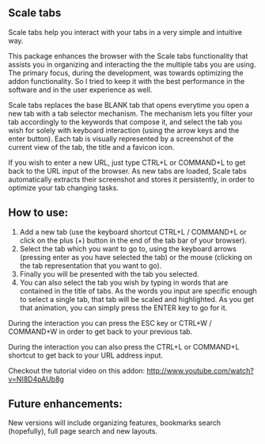 Scale tabs
----------
Scale tabs help you interact with your tabs in a very simple and intuitive way.

This package enhances the browser with the Scale tabs functionality that assists you in organizing and interacting the the multiple tabs you are using. The primary focus, during the development, was towards optimizing the addon functionality. So I tried to keep it with the best performance in the software and in the user experience as well.

Scale tabs replaces the base BLANK tab that opens everytime you open a new tab with a tab selector mechanism. The mechanism lets you filter your tab accordingly to the keywords that compose it, and select the tab you wish for solely with keyboard interaction (using the arrow keys and the enter button). Each tab is visually represented by a screenshot of the current view of the tab, the title and a favicon icon.

If you wish to enter a new URL, just type CTRL+L or COMMAND+L to get back to the URL input of the browser. As new tabs are loaded, Scale tabs automatically extracts their screenshot and stores it persistently, in order to optimize your tab changing tasks.

How to use:
----------
1. Add a new tab (use the keyboard shortcut CTRL+L / COMMAND+L or click on the plus (+) button in the end of the tab bar of your browser).
2. Select the tab which you want to go to, using the keyboard arrows (pressing enter as you have selected the tab) or the mouse (clicking on the tab representation that you want to go).
3. Finally you will be presented with the tab you selected.
4. You can also select the tab you wish by typing in words that are contained in the title of tabs. As the words you input are specific enough to select a single tab, that tab will be scaled and highlighted. As you get that animation, you can simply press the ENTER key to go for it.

During the interaction you can press the ESC key or CTRL+W / COMMAND+W in order to get back to your previous tab.

During the interaction you can also press the CTRL+L or COMMAND+L shortcut to get back to your URL address input.

Checkout the tutorial video on this addon: http://www.youtube.com/watch?v=NI8D4pAUb8g

Future enhancements:
--------------------
New versions will include organizing features, bookmarks search (hopefully), full page search and new layouts.

